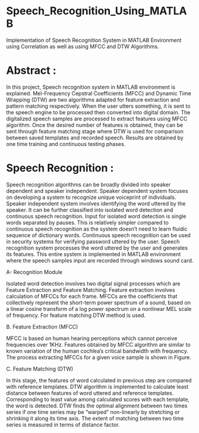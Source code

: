 # Speech_Recognition_Using_MATLAB
Implementation of Speech Recognition System in MATLAB Environment using Correlation as well as using MFCC and DTW Algorithms.

# Abstract :

In this project, Speech recognition system in MATLAB environment is explained. Mel-Frequency Cepstral Coefficients (MFCC) and Dynamic Time Wrapping (DTW) are two algorithms adapted for feature extraction and pattern matching respectively. When the user utters something, it is sent to the speech engine to be processed then converted into digital domain. The digitalized speech samples are processed to extract features using MFCC algorithm. Once the desired number of features is obtained, they can be sent through feature matching stage where DTW is used for comparison between saved templates and recorded speech. Results are obtained by one time training and continuous testing phases.

# Speech Recognition :

Speech recognition algorithms can be broadly divided into speaker dependent and speaker independent. Speaker dependent system focuses on developing a system to recognize unique voiceprint of individuals. Speaker independent system involves identifying the word uttered by the speaker. It can be further classified into isolated word detection and continuous speech recognition. Input for isolated word detection is single words separated by pauses. This is relatively simpler compared to continuous speech recognition as the system doesn’t need to learn fluidic sequence of dictionary words. Continuous speech recognition can be used in security systems for verifying password uttered by the user. Speech recognition system processes the word uttered by the user and generates its features. This entire system is implemented in MATLAB environment where the speech samples input are recorded through windows sound card.

A- Recognition Module

Isolated word detection involves two digital signal processes which are Feature Extraction and Feature Matching.
Feature extraction involves calculation of MFCCs for each frame. MFCCs are the coefficients that collectively represent the short-term power spectrum of a sound, based on a linear cosine transform of a log power spectrum on a nonlinear MEL scale of frequency. 
For feature matching DTW method is used.

B. Feature Extraction (MFCC)

MFCC is based on human hearing perceptions which cannot perceive frequencies over 1KHz. Features obtained by MFCC algorithm are similar to known variation of the human cochlea’s critical bandwidth with frequency. The process extracting MFCCs for a given voice sample is shown in Figure.

C. Feature Matching (DTW)

In this stage, the features of word calculated in previous step are compared with reference templates. DTW algorithm is implemented to calculate least distance between features of word uttered and reference templates. Corresponding to least value among calculated scores with each template, the word is detected. DTW finds the optimal alignment between two times series if one time series may be “warped” non-linearly by stretching or shrinking it along its time axis. The extent of matching between two time series is measured in terms of distance factor.
